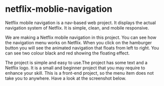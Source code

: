 # netflix-moblie-navigation
Netflix mobile navigation is a nav-based web project. It displays the actual navigation system of Netflix. It is simple, clean, and mobile responsive.


We are making a Netflix mobile navigation in this project. You can see how the navigation menu works on Netflix. When you click on the hamburger button you will see the animated navigation that floats from left to right. You can see two colour black and red showing the floating effect.

The project is simple and easy to use.The project has some text and a Netflix logo. It is a small and beginner project that you may require to enhance your skill. This is a front-end project, so the menu item does not take you to anywhere. Have a look at the screenshot below.
